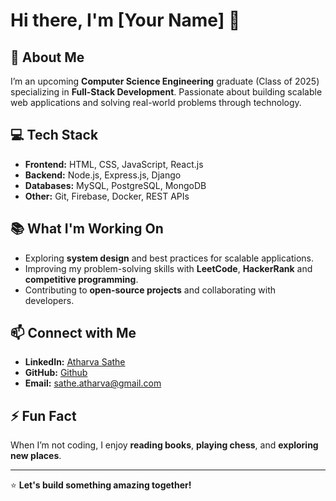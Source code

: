 # Hi there, I'm [Your Name] 👋

## 🚀 About Me
I’m an upcoming **Computer Science Engineering** graduate (Class of 2025) specializing in **Full-Stack Development**. Passionate about building scalable web applications and solving real-world problems through technology.

## 💻 Tech Stack
- **Frontend:** HTML, CSS, JavaScript, React.js
- **Backend:** Node.js, Express.js, Django
- **Databases:** MySQL, PostgreSQL, MongoDB
- **Other:** Git, Firebase, Docker, REST APIs

## 📚 What I'm Working On
- Exploring **system design** and best practices for scalable applications.
- Improving my problem-solving skills with **LeetCode**, **HackerRank** and **competitive programming**.
- Contributing to **open-source projects** and collaborating with developers.

## 📫 Connect with Me
- **LinkedIn:** [Atharva Sathe](https://linkedin.com/in/your-profile)
- **GitHub:** [Github](https://github.com/your-username)
- **Email:** sathe.atharva@gmail.com

## ⚡ Fun Fact
When I’m not coding, I enjoy **reading books**, **playing chess**, and **exploring new places**.

---

⭐ **Let's build something amazing together!**  
